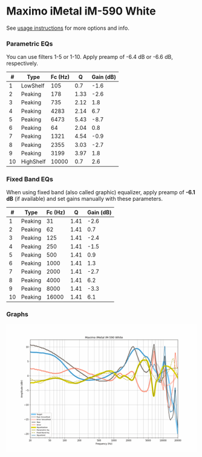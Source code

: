 # Maximo iMetal iM-590 White
See [usage instructions](https://github.com/jaakkopasanen/AutoEq#usage) for more options and info.

### Parametric EQs
You can use filters 1-5 or 1-10. Apply preamp of -6.4 dB or -6.6 dB, respectively.

|   # | Type      |   Fc (Hz) |    Q |   Gain (dB) |
|-----|-----------|-----------|------|-------------|
|   1 | LowShelf  |       105 | 0.7  |        -1.6 |
|   2 | Peaking   |       178 | 1.33 |        -2.6 |
|   3 | Peaking   |       735 | 2.12 |         1.8 |
|   4 | Peaking   |      4283 | 2.14 |         6.7 |
|   5 | Peaking   |      6473 | 5.43 |        -8.7 |
|   6 | Peaking   |        64 | 2.04 |         0.8 |
|   7 | Peaking   |      1321 | 4.54 |        -0.9 |
|   8 | Peaking   |      2355 | 3.03 |        -2.7 |
|   9 | Peaking   |      3199 | 3.97 |         1.8 |
|  10 | HighShelf |     10000 | 0.7  |         2.6 |

### Fixed Band EQs
When using fixed band (also called graphic) equalizer, apply preamp of **-6.1 dB** (if available) and set gains manually with these parameters.

|   # | Type    |   Fc (Hz) |    Q |   Gain (dB) |
|-----|---------|-----------|------|-------------|
|   1 | Peaking |        31 | 1.41 |        -2.6 |
|   2 | Peaking |        62 | 1.41 |         0.7 |
|   3 | Peaking |       125 | 1.41 |        -2.4 |
|   4 | Peaking |       250 | 1.41 |        -1.5 |
|   5 | Peaking |       500 | 1.41 |         0.9 |
|   6 | Peaking |      1000 | 1.41 |         1.3 |
|   7 | Peaking |      2000 | 1.41 |        -2.7 |
|   8 | Peaking |      4000 | 1.41 |         6.2 |
|   9 | Peaking |      8000 | 1.41 |        -3.3 |
|  10 | Peaking |     16000 | 1.41 |         6.1 |

### Graphs
![](./Maximo%20iMetal%20iM-590%20White.png)

